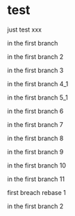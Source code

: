 # test
just test   xxx

in the first branch

in the first branch 2

in the first branch 3

in the first branch 4_1

in the first branch 5_1

in the first branch 6

in the first branch 7

in the first branch 8

in the first branch 9

in the first branch 10

in the first branch 11

first breach rebase 1

in the first branch 2